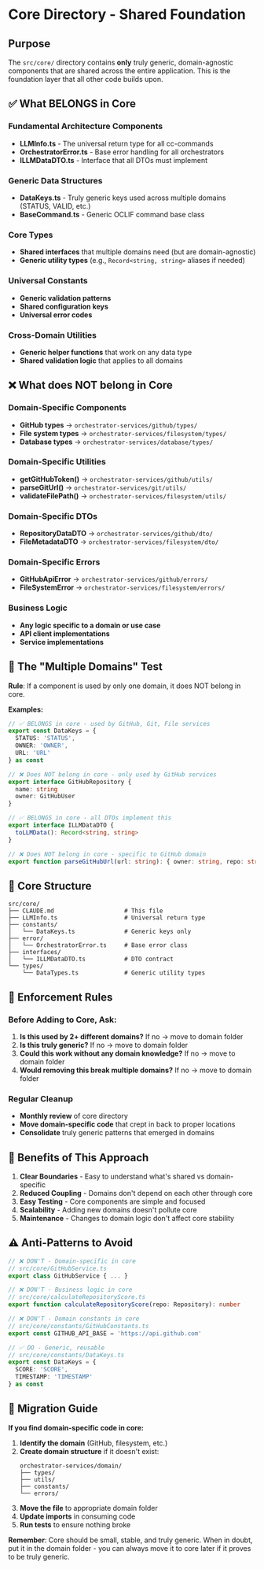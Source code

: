 # Core Directory - Shared Foundation

## Purpose

The `src/core/` directory contains **only** truly generic, domain-agnostic components that are shared across the entire application. This is the foundation layer that all other code builds upon.

## ✅ What BELONGS in Core

### Fundamental Architecture Components
- **LLMInfo.ts** - The universal return type for all cc-commands
- **OrchestratorError.ts** - Base error handling for all orchestrators
- **ILLMDataDTO.ts** - Interface that all DTOs must implement

### Generic Data Structures
- **DataKeys.ts** - Truly generic keys used across multiple domains (STATUS, VALID, etc.)
- **BaseCommand.ts** - Generic OCLIF command base class

### Core Types
- **Shared interfaces** that multiple domains need (but are domain-agnostic)
- **Generic utility types** (e.g., `Record<string, string>` aliases if needed)

### Universal Constants
- **Generic validation patterns** 
- **Shared configuration keys**
- **Universal error codes**

### Cross-Domain Utilities
- **Generic helper functions** that work on any data type
- **Shared validation logic** that applies to all domains

## ❌ What does NOT belong in Core

### Domain-Specific Components
- **GitHub types** → `orchestrator-services/github/types/`
- **File system types** → `orchestrator-services/filesystem/types/`
- **Database types** → `orchestrator-services/database/types/`

### Domain-Specific Utilities
- **getGitHubToken()** → `orchestrator-services/github/utils/`
- **parseGitUrl()** → `orchestrator-services/git/utils/`
- **validateFilePath()** → `orchestrator-services/filesystem/utils/`

### Domain-Specific DTOs
- **RepositoryDataDTO** → `orchestrator-services/github/dto/`
- **FileMetadataDTO** → `orchestrator-services/filesystem/dto/`

### Domain-Specific Errors
- **GitHubApiError** → `orchestrator-services/github/errors/`
- **FileSystemError** → `orchestrator-services/filesystem/errors/`

### Business Logic
- **Any logic specific to a domain or use case**
- **API client implementations**
- **Service implementations**

## 🧪 The "Multiple Domains" Test

**Rule**: If a component is used by only one domain, it does NOT belong in core.

**Examples:**
```typescript
// ✅ BELONGS in core - used by GitHub, Git, File services
export const DataKeys = {
  STATUS: 'STATUS',
  OWNER: 'OWNER',
  URL: 'URL'
} as const

// ❌ Does NOT belong in core - only used by GitHub services  
export interface GitHubRepository {
  name: string
  owner: GitHubUser
}

// ✅ BELONGS in core - all DTOs implement this
export interface ILLMDataDTO {
  toLLMData(): Record<string, string>
}

// ❌ Does NOT belong in core - specific to GitHub domain
export function parseGitHubUrl(url: string): { owner: string, repo: string }
```

## 📁 Core Structure

```
src/core/
├── CLAUDE.md                    # This file
├── LLMInfo.ts                   # Universal return type
├── constants/
│   └── DataKeys.ts              # Generic keys only
├── error/
│   └── OrchestratorError.ts     # Base error class
├── interfaces/
│   └── ILLMDataDTO.ts           # DTO contract
└── types/
    └── DataTypes.ts             # Generic utility types
```

## 🚨 Enforcement Rules

### Before Adding to Core, Ask:
1. **Is this used by 2+ different domains?** If no → move to domain folder
2. **Is this truly generic?** If no → move to domain folder  
3. **Could this work without any domain knowledge?** If no → move to domain folder
4. **Would removing this break multiple domains?** If no → move to domain folder

### Regular Cleanup
- **Monthly review** of core directory
- **Move domain-specific code** that crept in back to proper locations
- **Consolidate** truly generic patterns that emerged in domains

## 🎯 Benefits of This Approach

1. **Clear Boundaries** - Easy to understand what's shared vs domain-specific
2. **Reduced Coupling** - Domains don't depend on each other through core
3. **Easy Testing** - Core components are simple and focused
4. **Scalability** - Adding new domains doesn't pollute core
5. **Maintenance** - Changes to domain logic don't affect core stability

## ⚠️ Anti-Patterns to Avoid

```typescript
// ❌ DON'T - Domain-specific in core
// src/core/GitHubService.ts
export class GitHubService { ... }

// ❌ DON'T - Business logic in core  
// src/core/calculateRepositoryScore.ts
export function calculateRepositoryScore(repo: Repository): number

// ❌ DON'T - Domain constants in core
// src/core/constants/GitHubConstants.ts  
export const GITHUB_API_BASE = 'https://api.github.com'

// ✅ DO - Generic, reusable
// src/core/constants/DataKeys.ts
export const DataKeys = {
  SCORE: 'SCORE',
  TIMESTAMP: 'TIMESTAMP'
} as const
```

## 🧹 Migration Guide

**If you find domain-specific code in core:**

1. **Identify the domain** (GitHub, filesystem, etc.)
2. **Create domain structure** if it doesn't exist:
   ```
   orchestrator-services/domain/
   ├── types/
   ├── utils/
   ├── constants/
   └── errors/
   ```
3. **Move the file** to appropriate domain folder
4. **Update imports** in consuming code
5. **Run tests** to ensure nothing broke

**Remember**: Core should be small, stable, and truly generic. When in doubt, put it in the domain folder - you can always move it to core later if it proves to be truly generic.